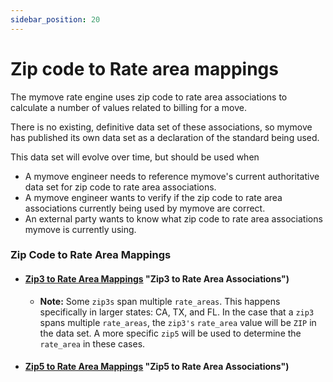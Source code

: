 ```yaml
---
sidebar_position: 20
---
```


# Zip code to Rate area mappings

The mymove rate engine uses zip code to rate area associations to calculate a number of values related to billing for a move.

There is no existing, definitive data set of these associations, so mymove has published its own data set as a declaration of the standard being used.

This data set will evolve over time, but should be used when
* A mymove engineer needs to reference mymove's current authoritative data set for zip code to rate area associations.
* A mymove engineer wants to verify if the zip code to rate area associations currently being used by mymove are correct.
* An external party wants to know what zip code to rate area associations mymove is currently using.

### Zip Code to Rate Area Mappings
* #### [Zip3 to Rate Area Mappings](#zip-code-to-rate-area-mappings) "Zip3 to Rate Area Associations")
  * **Note:** Some `zip3s` span multiple `rate_areas`. This happens specifically in larger states: CA, TX, and FL. In the case that a `zip3` spans multiple `rate_areas`, the `zip3's` `rate_area` value will be `ZIP` in the data set. A more specific `zip5` will be used to determine the `rate_area` in these cases.


* #### [Zip5 to Rate Area Mappings](#zip-code-to-rate-area-mappings) "Zip5 to Rate Area Associations")




